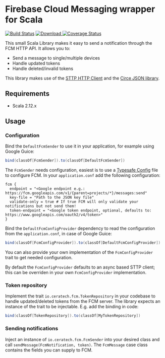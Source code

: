 # Firebase Cloud Messaging wrapper for Scala 

[![Build Status](https://travis-ci.org/Ceratech/fcm-scala.svg?branch=master)](https://travis-ci.org/Ceratech/fcm-scala)
[ ![Download](https://api.bintray.com/packages/ceratech/maven/fcm-scala/images/download.svg) ](https://bintray.com/ceratech/maven/fcm-scala/_latestVersion)
[![Coverage Status](https://coveralls.io/repos/github/Ceratech/fcm-scala/badge.svg?branch=master)](https://coveralls.io/github/Ceratech/fcm-scala?branch=master)

This small Scala Library makes it easy to send a notification through the FCM HTTP API. It allows you to:

* Send a message to single/multiple devices
* Handle updated tokens
* Handle deleted/invalid tokens

This library makes use of the [STTP HTTP Client](https://sttp.readthedocs.io/en/latest/) and the [Circe JSON library](circe.github.io/circe/).

## Requirements

* Scala 2.12.x

## Usage

### Configuration

Bind the `DefaultFcmSender` to use it in your application, for example using Google Guice:

```scala
bind(classOf[FcmSender]).to(classOf[DefaultFcmSender])
``` 

The `FcmSender` needs configuration, easiest is to use a [Typesafe Config](https://github.com/lightbend/config) file to configure FCM. In your `application.conf` add the following configuration:

```
fcm {
  endpoint = "<Google endpoint e.g.: https://fcm.googleapis.com/v1/{parent=projects/*}/messages:send"
  key-file = "Path to the JSON key file"
  validate-only = true # If true FCM will only validate your notifications but not send them!
  token-endpoint = "<Google token endpoint, optional, defaults to: https://www.googleapis.com/oauth2/v4/token>"
}
```

Bind the `DefaultFcmConfigProvider` dependency to read the configuration from the `application.conf`, in case of Google Guice:

```scala
bind(classOf[FcmConfigProvider]).to(classOf[DefaultFcmConfigProvider])
```

You can also provide your own implementation of the `FcmConfigProvider` trait to get needed configuration.

By default the `FcmConfigProvider` defaults to an async based STTP client; this can be overriden in your own `FcmConfigProvider` implementation. 

### Token repository

Implement the trait `io.ceratech.fcm.TokenRepository` in your codebase to handle updated/deleted tokens from the FCM server. The library expects an instance of the trait to be injectable. E.g. add the binding in code:

```scala
bind(classOf[TokenRepository]).to(classOf[MyTokenRepository])
```

### Sending notifications

Inject an instance of `io.ceratech.fcm.FcmSender` into your desired class and call `sendMessage(FcmNotification, token)`. The `FcmMessage` case class contains the fields you can supply to FCM.
